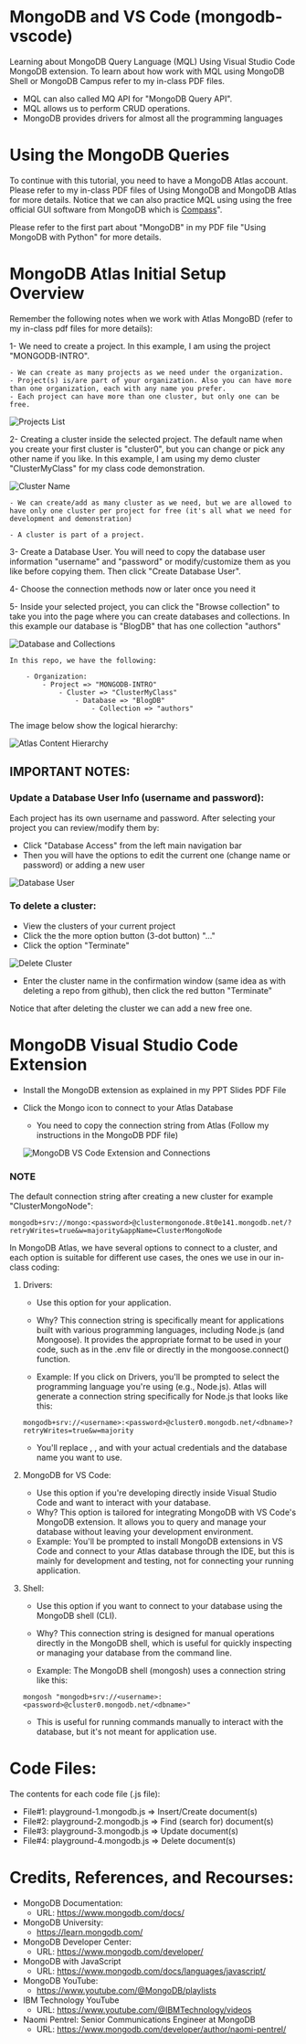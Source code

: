 # MongoDB and VS Code (mongodb-vscode)
Learning about MongoDB Query Language (MQL) Using Visual Studio Code MongoDB extension. To learn about how work with MQL using MongoDB Shell or MongoDB Campus refer to my in-class PDF files. 

- MQL can also called MQ API for "MongoDB Query API".
- MQL allows us to perform CRUD operations. 
- MongoDB provides drivers for almost all the programming languages

# Using the MongoDB Queries
To continue with this tutorial, you need to have a MongoDB Atlas account. Please refer to my in-class PDF files of Using MongoDB and MongoDB Atlas for more details.
Notice that we can also practice MQL using using the free official GUI software from MongoDB which is [Compass](https://www.mongodb.com/products/tools/compass)". 

Please refer to the first part about "MongoDB" in my PDF file "Using MongoDB with Python" for more details.

# MongoDB Atlas Initial Setup Overview
Remember the following notes when we work with Atlas MongoBD (refer to my in-class pdf files for more details):

1- We need to create a project. In this example, I am using the project "MONGODB-INTRO". 

    - We can create as many projects as we need under the organization. 
    - Project(s) is/are part of your organization. Also you can have more than one organization, each with any name you prefer.
    - Each project can have more than one cluster, but only one can be free. 

![Projects List](/img-repo/projects-list.png)

2- Creating a cluster inside the selected project. The default name when you create your first cluster is "cluster0", but you can change or pick any other name if you like. In this example, I am using my demo cluster "ClusterMyClass" for my class code demonstration.

![Cluster Name](/img-repo/cluster-name.png)

    - We can create/add as many cluster as we need, but we are allowed to have only one cluster per project for free (it's all what we need for development and demonstration)

    - A cluster is part of a project. 

3- Create a Database User. You will need to copy the database user information "username" and "password" or modify/customize them as you like before copying them. Then click "Create Database User".

4- Choose the connection methods now or later once you need it

5- Inside your selected project, you can click the "Browse collection" to take you into the page where you can create databases and collections. In this example our database is "BlogDB" that has one collection "authors"

![Database and Collections](/img-repo/db-collection.png)

    In this repo, we have the following:

        - Organization:
            - Project => "MONGODB-INTRO"
                - Cluster => "ClusterMyClass"
                    - Database => "BlogDB"
                        - Collection => "authors"

The image below show the logical hierarchy:

![Atlas Content Hierarchy](/img-repo/atlas-hierarchy.png)

## IMPORTANT NOTES:
### Update a Database User Info (username and password):
Each project has its own username and password. After selecting your project you can review/modify them by:
- Click "Database Access" from the left main navigation bar
- Then you will have the options to edit the current one (change name or password) or adding a new user

![Database User](/img-repo/database-user.png)

### To delete a cluster:
- View the clusters of your current project
- Click the the more option button (3-dot button) "..."
- Click the option "Terminate"

![Delete Cluster](/img-repo/delete-cluster.png)

- Enter the cluster name in the confirmation window (same idea as with deleting a repo from github), then click the red button "Terminate"

Notice that after deleting the cluster we can add a new free one.

# MongoDB Visual Studio Code Extension
- Install the MongoDB extension as explained in my PPT Slides PDF File
- Click the Mongo icon to connect to your Atlas Database
    - You need to copy the connection string from Atlas (Follow my instructions in the MongoDB PDF file)

    ![MongoDB VS Code Extension and Connections](/img-repo/mongo-vscode-connect.png)

### NOTE
The default connection string after creating a new cluster for example "ClusterMongoNode":
```
mongodb+srv://mongo:<password>@clustermongonode.8t0e141.mongodb.net/?retryWrites=true&w=majority&appName=ClusterMongoNode
```

In MongoDB Atlas, we have several options to connect to a cluster, and each option is suitable for different use cases, the ones we use in our in-class coding:
1. Drivers:
    - Use this option for your application.

    - Why? This connection string is specifically meant for applications built with various programming languages, including Node.js (and Mongoose). It provides the appropriate format to be used in your code, such as in the .env file or directly in the mongoose.connect() function.

    - Example: If you click on Drivers, you'll be prompted to select the programming language you're using (e.g., Node.js). Atlas will generate a connection string specifically for Node.js that looks like this:
    ```
    mongodb+srv://<username>:<password>@cluster0.mongodb.net/<dbname>?retryWrites=true&w=majority
    ```
    - You'll replace <username>, <password>, and <dbname> with your actual credentials and the database name you want to use.

2. MongoDB for VS Code:
    - Use this option if you're developing directly inside Visual Studio Code and want to interact with your database.
    - Why? This option is tailored for integrating MongoDB with VS Code's MongoDB extension. It allows you to query and manage your database without leaving your development environment.
    - Example: You'll be prompted to install MongoDB extensions in VS Code and connect to your Atlas database through the IDE, but this is mainly for development and testing, not for connecting your running application.

3. Shell:
    - Use this option if you want to connect to your database using the MongoDB shell (CLI).

    - Why? This connection string is designed for manual operations directly in the MongoDB shell, which is useful for quickly inspecting or managing your database from the command line.

    - Example: The MongoDB shell (mongosh) uses a connection string like this:
    ```
    mongosh "mongodb+srv://<username>:<password>@cluster0.mongodb.net/<dbname>"
    ```
    - This is useful for running commands manually to interact with the database, but it's not meant for application use.


# Code Files:
The contents for each code file (.js file):
- File#1: playground-1.mongodb.js => Insert/Create document(s) 
- File#2: playground-2.mongodb.js => Find (search for) document(s)
- File#3: playground-3.mongodb.js => Update document(s)
- File#4: playground-4.mongodb.js => Delete document(s)

# Credits, References, and Recourses:
- MongoDB Documentation:
    - URL: https://www.mongodb.com/docs/
- MongoDB University:
    - https://learn.mongodb.com/
- MongoDB Developer Center:
    - URL: https://www.mongodb.com/developer/
- MongoDB with JavaScript
    - URL: https://www.mongodb.com/docs/languages/javascript/
- MongoDB YouTube:
    - https://www.youtube.com/@MongoDB/playlists
- IBM Technology YouTube
    - URL: https://www.youtube.com/@IBMTechnology/videos
- Naomi Pentrel: Senior Communications Engineer at MongoDB
    - URL: https://www.mongodb.com/developer/author/naomi-pentrel/
